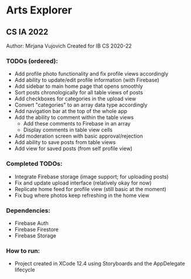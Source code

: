 # Arts Explorer
## CS IA 2022

Author: Mirjana Vujovich
Created for IB CS 2020-22

### TODOs (ordered):
- Add profile photo functionality and fix profile views accordingly
- Add ability to update/edit profile information (with Firebase)
- Add sidebar to main home page that opens smoothly
- Sort posts chronologically for all table views of posts
- Add checkboxes for categories in the upload view
- Convert "categories" to an array data type accordingly
- Add navigation bar at the top of the whole app
- Add the ability to comment within the table views
    - Add these comments to Firebase in an array
    - Display comments in table view cells
- Add moderation screen with basic approval/rejection
- Add ability to save posts from table views
- Add view for saved posts (from self profile view)

### Completed TODOs:
- Integrate Firebase storage (image support; for uploading posts)
- Fix and update upload interface (relatively okay for now)
- Replicate home feed for profile view (still basic at the moment)
- Fix bug where photos keep refreshing in the home view

### Dependencies:
- Firebase Auth
- Firebase Firestore
- Firebase Storage

### How to run:
- Project created in XCode 12.4 using Storyboards and the AppDelegate lifecycle
